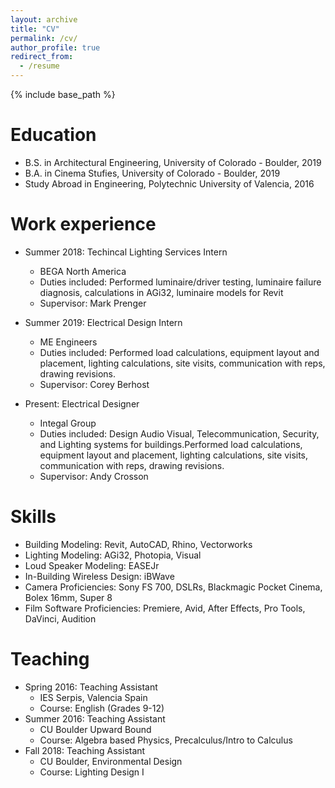 ```yaml
---
layout: archive
title: "CV"
permalink: /cv/
author_profile: true
redirect_from:
  - /resume
---
```


{% include base_path %}

Education
======
* B.S. in Architectural Engineering, University of Colorado - Boulder, 2019
* B.A. in Cinema Stufies, University of Colorado - Boulder, 2019
* Study Abroad in Engineering, Polytechnic University of Valencia, 2016

Work experience
======
* Summer 2018: Techincal Lighting Services Intern
  * BEGA North America
  * Duties included: Performed luminaire/driver testing, luminaire failure diagnosis, calculations in AGi32, luminaire models for Revit
  * Supervisor: Mark Prenger

* Summer 2019: Electrical Design Intern
  * ME Engineers
  * Duties included: Performed load calculations, equipment layout and placement, lighting calculations, site visits, communication with reps, drawing revisions.
  * Supervisor: Corey Berhost
  
* Present: Electrical Designer
  * Integal Group
  * Duties included: Design Audio Visual, Telecommunication, Security, and Lighting systems for buildings.Performed load calculations, equipment layout and placement, lighting calculations, site visits, communication with reps, drawing revisions.
  * Supervisor: Andy Crosson
  
Skills
======
* Building Modeling: Revit, AutoCAD, Rhino, Vectorworks
* Lighting Modeling: AGi32, Photopia, Visual
* Loud Speaker Modeling: EASEJr
* In-Building Wireless Design: iBWave
* Camera Proficiencies: Sony FS 700, DSLRs, Blackmagic Pocket Cinema, Bolex 16mm, Super 8
* Film Software Proficiencies: Premiere, Avid, After Effects, Pro Tools, DaVinci, Audition

Teaching
======
* Spring 2016: Teaching Assistant
  * IES Serpis, Valencia Spain 
  * Course: English (Grades 9-12)
* Summer 2016: Teaching Assistant
  * CU Boulder Upward Bound
  * Course: Algebra based Physics, Precalculus/Intro to Calculus
* Fall 2018: Teaching Assistant
  * CU Boulder, Environmental Design
  * Course: Lighting Design I 
 

